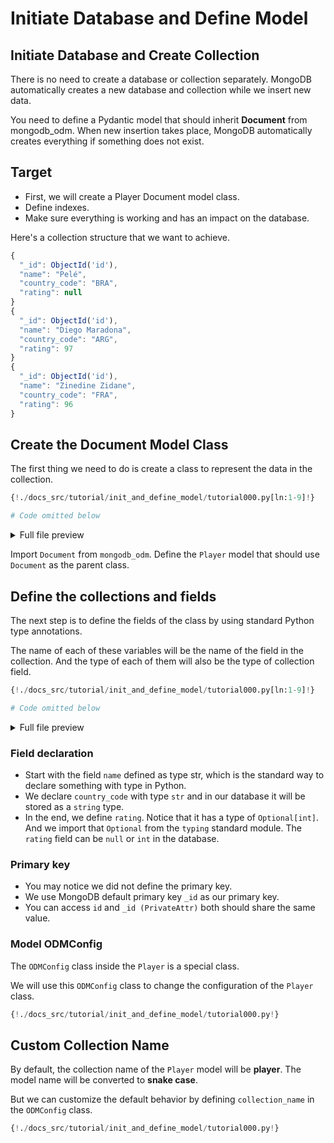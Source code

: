 # Initiate Database and Define Model

## Initiate Database and Create Collection

There is no need to create a database or collection separately. MongoDB automatically creates a new database and collection while we insert new data.

You need to define a Pydantic model that should inherit **Document** from mongodb_odm.
When new insertion takes place, MongoDB automatically creates everything if something does not exist.

## Target

- First, we will create a Player Document model class.
- Define indexes.
- Make sure everything is working and has an impact on the database.

Here's a collection structure that we want to achieve.

```js
{
  "_id": ObjectId('id'),
  "name": "Pelé",
  "country_code": "BRA",
  "rating": null
}
{
  "_id": ObjectId('id'),
  "name": "Diego Maradona",
  "country_code": "ARG",
  "rating": 97
}
{
  "_id": ObjectId('id'),
  "name": "Zinedine Zidane",
  "country_code": "FRA",
  "rating": 96
}
```

## Create the Document Model Class

The first thing we need to do is create a class to represent the data in the collection.

```Python
{!./docs_src/tutorial/init_and_define_model/tutorial000.py[ln:1-9]!}

# Code omitted below
```

<details>
<summary>Full file preview</summary>
```Python
{!./docs_src/tutorial/init_and_define_model/tutorial000.py!}
```
</details>

Import `Document` from `mongodb_odm`. Define the `Player` model that should use `Document` as the parent class.

## Define the collections and fields

The next step is to define the fields of the class by using standard Python type annotations.

The name of each of these variables will be the name of the field in the collection. And the type of each of them will also be the type of collection field.

```Python hl_lines="1-3 7-9"
{!./docs_src/tutorial/init_and_define_model/tutorial000.py[ln:1-9]!}

# Code omitted below
```

<details>
<summary>Full file preview</summary>
```Python
{!./docs_src/tutorial/init_and_define_model/tutorial000.py!}
```
</details>

### Field declaration

- Start with the field `name` defined as type str, which is the standard way to declare something with type in Python.
- We declare `country_code` with type `str` and in our database it will be stored as a `string` type.
- In the end, we define `rating`. Notice that it has a type of `Optional[int]`. And we import that `Optional` from the `typing` standard module. The `rating` field can be `null` or `int` in the database.

### Primary key

- You may notice we did not define the primary key.
- We use MongoDB default primary key `_id` as our primary key.
- You can access `id` and `_id (PrivateAttr)` both should share the same value.

### Model ODMConfig

The `ODMConfig` class inside the `Player` is a special class.

We will use this `ODMConfig` class to change the configuration of the `Player` class.

```Python hl_lines="11"
{!./docs_src/tutorial/init_and_define_model/tutorial000.py!}
```

## Custom Collection Name

By default, the collection name of the `Player` model will be **player**. The model name will be converted to **snake case**.

But we can customize the default behavior by defining `collection_name` in the `ODMConfig` class.

```Python hl_lines="12"
{!./docs_src/tutorial/init_and_define_model/tutorial000.py!}
```
